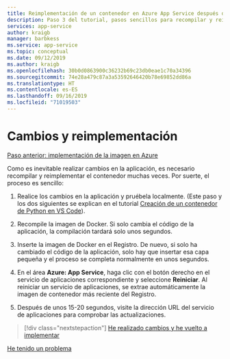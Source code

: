 ```yaml
---
title: Reimplementación de un contenedor en Azure App Service después de realizar cambios en Visual Studio Code
description: Paso 3 del tutorial, pasos sencillos para recompilar y reimplementar una imagen de contenedor.
services: app-service
author: kraigb
manager: barbkess
ms.service: app-service
ms.topic: conceptual
ms.date: 09/12/2019
ms.author: kraigb
ms.openlocfilehash: 30b0d0863900c36232b69c23db0eae1c70a34396
ms.sourcegitcommit: 74e28a479c87a3a53592646420b78e69852dd86a
ms.translationtype: HT
ms.contentlocale: es-ES
ms.lasthandoff: 09/16/2019
ms.locfileid: "71019503"
---
```

# <a name="make-changes-and-redeploy"></a>Cambios y reimplementación

[Paso anterior: implementación de la imagen en Azure](tutorial-deploy-containers-02.md)

Como es inevitable realizar cambios en la aplicación, es necesario recompilar y reimplementar el contenedor muchas veces. Por suerte, el proceso es sencillo:

1. Realice los cambios en la aplicación y pruébela localmente. (Este paso y los dos siguientes se explican en el tutorial [Creación de un contenedor de Python en VS Code](https://code.visualstudio.com/docs/python/tutorial-create-container)).

1. Recompile la imagen de Docker. Si solo cambia el código de la aplicación, la compilación tardará solo unos segundos.

1. Inserte la imagen de Docker en el Registro. De nuevo, si solo ha cambiado el código de la aplicación, solo hay que insertar esa capa pequeña y el proceso se completa normalmente en unos segundos.

1. En el área **Azure: App Service**, haga clic con el botón derecho en el servicio de aplicaciones correspondiente y seleccione **Reiniciar**. Al reiniciar un servicio de aplicaciones, se extrae automáticamente la imagen de contenedor más reciente del Registro.

1. Después de unos 15-20 segundos, visite la dirección URL del servicio de aplicaciones para comprobar las actualizaciones.

> [!div class="nextstepaction"]
> [He realizado cambios y he vuelto a implementar](tutorial-deploy-containers-04.md)

[He tenido un problema](https://www.research.net/r/PWZWZ52?tutorial=vscode-appservice-containers&step=03-make-changes-redeploy)
